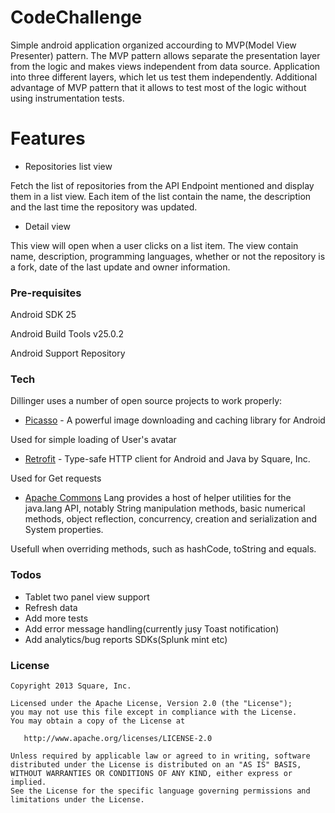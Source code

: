 # CodeChallenge

Simple android application organized accourding to MVP(Model View Presenter) pattern.
The MVP pattern allows separate the presentation layer from the logic and makes views independent from data source. 
Application into three different layers, which let us test them independently. Additional advantage of 
MVP pattern that it allows to test most of the logic without using instrumentation tests.

# Features
 - Repositories list view
 
Fetch the list of repositories from the API Endpoint mentioned and display them
in a list view. Each item of the list contain the name, the description and the last
time the repository was updated.

 - Detail view
 
This view will open when a user clicks on a list item. The view contain name,
description, programming languages, whether or not the repository is a fork,
date of the last update and owner information.

### Pre-requisites
Android SDK 25

Android Build Tools v25.0.2

Android Support Repository

### Tech

Dillinger uses a number of open source projects to work properly:

* [Picasso](https://github.com/square/picasso) - A powerful image downloading and caching library for Android

Used for simple loading of User's avatar

* [Retrofit](http://square.github.io/retrofit/) - Type-safe HTTP client for Android and Java by Square, Inc.

Used for Get requests

* [Apache Commons](https://commons.apache.org/proper/commons-lang/)  Lang provides a host of helper utilities for the java.lang API, notably String manipulation methods, basic numerical methods, object reflection, concurrency, creation and serialization and System properties. 

Usefull when overriding methods, such as hashCode, toString and equals.

### Todos

- Tablet two panel view support
- Refresh data 
- Add more tests 
- Add error message handling(currently jusy Toast notification)
- Add analytics/bug reports SDKs(Splunk mint etc)

### License


    Copyright 2013 Square, Inc.

    Licensed under the Apache License, Version 2.0 (the "License");
    you may not use this file except in compliance with the License.
    You may obtain a copy of the License at

       http://www.apache.org/licenses/LICENSE-2.0

    Unless required by applicable law or agreed to in writing, software
    distributed under the License is distributed on an "AS IS" BASIS,
    WITHOUT WARRANTIES OR CONDITIONS OF ANY KIND, either express or implied.
    See the License for the specific language governing permissions and
    limitations under the License.
